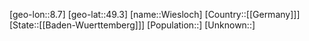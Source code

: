 ﻿---
location: [49.3,8.7]
type: City
tags:
- geo/City


SpocWebEntityId: 35603
isDeleted: false
confidential: public

---
[geo-lon::8.7]
[geo-lat::49.3]
[name::Wiesloch]
[Country::[[Germany]]]
[State::[[Baden-Wuerttemberg]]]
[Population::]
[Unknown::]

